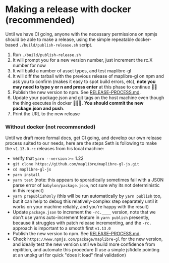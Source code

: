 # Making a release with docker (recommended)

Until we have CI going, anyone with the necessary permissions on npmjs should be able to make a release, using the simple repeatable docker-based `./build/publish-release.sh` script.

1. Run `./build/publish-release.sh`
2. It will prompt you for a new version number, just increment the rc.X number for now
3. It will build a number of asset types, and test maplibre-gl
4. It will diff the tarball with the previous release of maplibre-gl on npm and ask you to confirm (makes it easy to spot build errors, etc), **note you may need to type y or n and press enter** at this phase to continue 🤷‍♂️
5. Publish the new version to npm. See [RELEASE-PROCESS.md](./RELEASE-PROCESS.md).
6. Update your package.json and git tags on the host machine even though the thing executes in docker 🧙🏿‍♂️. **You should commit the new package.json and push**.
7. Print the URL to the new release

### Without docker (not recommended)

Until we draft more formal docs, get CI going, and develop our own
release process suited to our needs, here are the steps Seth
is following to make the `v1.13.0-rc` releases from his local machine:

- verify that `yarn --version` >= 1.22
- `git clone https://github.com/maplibre/maplibre-gl-js.git`
- `cd maplibre-gl-js`
- `yarn install`
- `yarn test` (note: this appears to sporadically sometimes fail with a JSON parse error of `babylon/package.json`, not sure why its not deterministic in this respect)
- `yarn prepublishOnly` (this will be run automatically by `yarn publish` too, but it can help to debug this relatively-complex step separately until it works on your machine reliably, and you're happy with the result)
- Update `package.json` to increment the `-rc.____` version, note that we don't use yarns auto-increment feature in `yarn publish` presently, because it struggles with patch release incrementing, and the `-rc.` approach is important to a smooth first `v1.13.0`
- Publish the new version to npm. See [RELEASE-PROCESS.md](./RELEASE-PROCESS.md).
- Check `https://www.npmjs.com/package/maplibre-gl` for the new version, and ideally test the new version until we build more confidence from repitition, and automate this procedure (I use a simple jsfiddle pointing at an unpkg url for quick "does it load" final validation)
